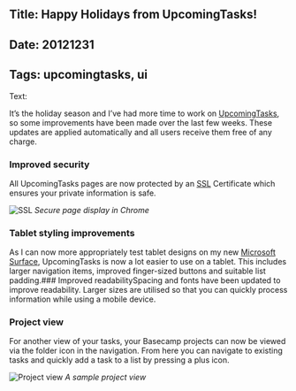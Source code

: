 Title: Happy Holidays from UpcomingTasks!
----
Date: 20121231
----
Tags: upcomingtasks, ui
----
Text:

It’s the holiday season and I’ve had more time to work on [UpcomingTasks](http://upcomingtasks.com/), so some improvements have been made over the last few weeks. These updates are applied automatically and all users receive them free of any charge.
### Improved security

All UpcomingTasks pages are now protected by an [SSL](http://en.wikipedia.org/wiki/Secure_Sockets_Layer) Certificate which ensures your private information is safe.

![SSL](/assets/images/ssl.png)
*Secure page display in Chrome*

### Tablet styling improvements

As I can now more appropriately test tablet designs on my new [Microsoft Surface](http://microsoft.com/surface), UpcomingTasks is now a lot easier to use on a tablet. This includes larger navigation items, improved finger-sized buttons and suitable list padding.### Improved readabilitySpacing and fonts have been updated to improve readability. Larger sizes are utilised so that you can quickly process information while using a mobile device.

### Project view

For another view of your tasks, your Basecamp projects can now be viewed via the folder icon in the navigation. From here you can navigate to existing tasks and quickly add a task to a list by pressing a plus icon.

![Project view](/assets/images/project.png)
*A sample project view*
